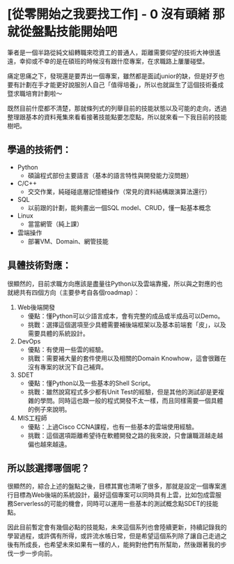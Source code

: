 # [從零開始之我要找工作] - 0 沒有頭緒 那就從盤點技能開始吧

筆者是一個半路從純文組轉職來唸資工的普通人，距離需要仰望的技術大神很遙遠，幸抑或不幸的是在碩班的時候沒有跟什麼專案，在求職路上屢屢碰壁。

痛定思痛之下，發現還是要弄出一個專案，雖然都是面試junior的缺，但是好歹也要有計劃在手才能更好說服別人自己「值得培養」，所以也就誕生了這個技術養成暨求職培育計劃啦～

既然目前什麼都不清楚，那就條列式的列舉目前的技能狀態以及可能的走向，透過整理跟基本的資料蒐集來看看接著技能點要怎麼點，所以就來看一下我目前的技能樹吧。

## 學過的技術們：
- Python
  - 碩論程式部份主要語言（基本的語言特性與開發能力沒問題）
- C/C++
  - 交交作業，純碰碰底層記憶體操作（常見的資料結構跟演算法還行）
- SQL
  - 以前跟的計劃，能夠畫出一個SQL model、CRUD，懂一點基本概念
- Linux
  - 當當網管（純上課）
- 雲端操作
  - 部署VM、Domain、網管技能

## 具體技術對應：
很顯然的，目前求職方向應該是盡量往Python以及雲端靠攏，所以與之對應的也就總共有四個方向（主要參考自各個roadmap）：

1. Web後端開發
   - 優點：懂Python可以少語言成本，會有完整的成品或半成品可以Demo。
   - 挑戰：選擇這個選項至少具體需要補後端框架以及基本前端套「皮」，以及需要具體的系統設計。
2. DevOps
   - 優點：有使用一些雲的經驗。
   - 挑戰：需要補大量的套件使用以及相關的Domain Knowhow，這會很難在沒有專案的狀況下自己補齊。
3. SDET
   - 優點：懂Python以及一些基本的Shell Script。
   - 挑戰：雖然說寫程式多少都有Unit Test的經驗，但是其他的測試卻是更複雜的學問。同時這也跟一般的程式開發不太一樣，而且同樣需要一個具體的例子來說明。
4. MIS工程師
   - 優點：上過Cisco CCNA課程，也有一些基本的雲端使用經驗。
   - 挑戰：這個選項距離希望待在軟體開發之路的我來說，只會讓職涯越走越偏也越來越遠。

## 所以該選擇哪個呢？

很顯然的，綜合上述的盤點之後，目標其實也清晰了很多，那就是設定一個專案進行目標為Web後端的系統設計，最好這個專案可以同時具有上雲，比如包成雲服務Serverless的可能的機會，同時可以運用一些基本的測試概念點SDET的技能點。

因此目前暫定會有幾個必點的技能點，未來這個系列也會陸續更新，持續記錄我的學習過程，或許偶有所得，或許流水帳日常，但是希望這個系列除了讓自己走過之後有所成長，也希望未來如果有一樣的人，能夠對他們有所幫助，然後跟著我的步伐一步一步向前。